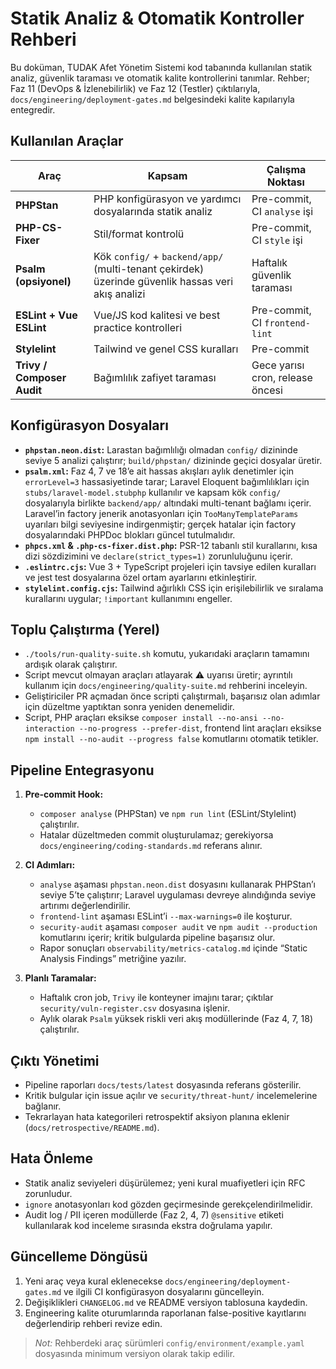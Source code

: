 # Statik Analiz & Otomatik Kontroller Rehberi

Bu doküman, TUDAK Afet Yönetim Sistemi kod tabanında kullanılan statik analiz, güvenlik taraması ve otomatik kalite kontrollerini
tanımlar. Rehber; Faz 11 (DevOps & İzlenebilirlik) ve Faz 12 (Testler) çıktılarıyla, `docs/engineering/deployment-gates.md`
belgesindeki kalite kapılarıyla entegredir.

## Kullanılan Araçlar

| Araç | Kapsam | Çalışma Noktası |
| --- | --- | --- |
| **PHPStan** | PHP konfigürasyon ve yardımcı dosyalarında statik analiz | Pre-commit, CI `analyse` işi |
| **PHP-CS-Fixer** | Stil/format kontrolü | Pre-commit, CI `style` işi |
| **Psalm (opsiyonel)** | Kök `config/` + `backend/app/` (multi-tenant çekirdek) üzerinde güvenlik hassas veri akış analizi | Haftalık güvenlik taraması |
| **ESLint + Vue ESLint** | Vue/JS kod kalitesi ve best practice kontrolleri | Pre-commit, CI `frontend-lint` |
| **Stylelint** | Tailwind ve genel CSS kuralları | Pre-commit |
| **Trivy / Composer Audit** | Bağımlılık zafiyet taraması | Gece yarısı cron, release öncesi |

## Konfigürasyon Dosyaları

- **`phpstan.neon.dist`:** Larastan bağımlılığı olmadan `config/` dizininde seviye 5 analizi çalıştırır; `build/phpstan/` dizininde geçici dosyalar üretir.
- **`psalm.xml`:** Faz 4, 7 ve 18’e ait hassas akışları aylık denetimler için `errorLevel=3` hassasiyetinde tarar; Laravel Eloquent bağımlılıkları için `stubs/laravel-model.stubphp` kullanılır ve kapsam kök `config/` dosyalarıyla birlikte `backend/app/` altındaki multi-tenant bağlamı içerir. Laravel’in factory jenerik anotasyonları için `TooManyTemplateParams` uyarıları bilgi seviyesine indirgenmiştir; gerçek hatalar için factory dosyalarındaki PHPDoc blokları güncel tutulmalıdır.
- **`phpcs.xml` & `.php-cs-fixer.dist.php`:** PSR-12 tabanlı stil kurallarını, kısa dizi sözdizimini ve `declare(strict_types=1)` zorunluluğunu içerir.
- **`.eslintrc.cjs`:** Vue 3 + TypeScript projeleri için tavsiye edilen kuralları ve jest test dosyalarına özel ortam ayarlarını etkinleştirir.
- **`stylelint.config.cjs`:** Tailwind ağırlıklı CSS için erişilebilirlik ve sıralama kurallarını uygular; `!important` kullanımını engeller.

## Toplu Çalıştırma (Yerel)

- `./tools/run-quality-suite.sh` komutu, yukarıdaki araçların tamamını ardışık olarak çalıştırır.
- Script mevcut olmayan araçları atlayarak ⚠️ uyarısı üretir; ayrıntılı kullanım için `docs/engineering/quality-suite.md` rehberini inceleyin.
- Geliştiriciler PR açmadan önce scripti çalıştırmalı, başarısız olan adımlar için düzeltme yaptıktan sonra yeniden denemelidir.
- Script, PHP araçları eksikse `composer install --no-ansi --no-interaction --no-progress --prefer-dist`, frontend lint araçları eksikse `npm install --no-audit --progress false` komutlarını otomatik tetikler.

## Pipeline Entegrasyonu

1. **Pre-commit Hook:**
   - `composer analyse` (PHPStan) ve `npm run lint` (ESLint/Stylelint) çalıştırılır.
   - Hatalar düzeltmeden commit oluşturulamaz; gerekiyorsa `docs/engineering/coding-standards.md` referans alınır.

2. **CI Adımları:**
   - `analyse` aşaması `phpstan.neon.dist` dosyasını kullanarak PHPStan’ı seviye 5’te çalıştırır; Laravel uygulaması devreye alındığında seviye artırımı değerlendirilir.
   - `frontend-lint` aşaması ESLint’i `--max-warnings=0` ile koşturur.
   - `security-audit` aşaması `composer audit` ve `npm audit --production` komutlarını içerir; kritik bulgularda pipeline başarısız olur.
   - Rapor sonuçları `observability/metrics-catalog.md` içinde “Static Analysis Findings” metriğine yazılır.

3. **Planlı Taramalar:**
   - Haftalık cron job, `Trivy` ile konteyner imajını tarar; çıktılar `security/vuln-register.csv` dosyasına işlenir.
   - Aylık olarak `Psalm` yüksek riskli veri akış modüllerinde (Faz 4, 7, 18) çalıştırılır.

## Çıktı Yönetimi

- Pipeline raporları `docs/tests/latest` dosyasında referans gösterilir.
- Kritik bulgular için issue açılır ve `security/threat-hunt/` incelemelerine bağlanır.
- Tekrarlayan hata kategorileri retrospektif aksiyon planına eklenir (`docs/retrospective/README.md`).

## Hata Önleme

- Statik analiz seviyeleri düşürülemez; yeni kural muafiyetleri için RFC zorunludur.
- `ignore` anotasyonları kod gözden geçirmesinde gerekçelendirilmelidir.
- Audit log / PII içeren modüllerde (Faz 2, 4, 7) `@sensitive` etiketi kullanılarak kod inceleme sırasında ekstra doğrulama yapılır.

## Güncelleme Döngüsü

1. Yeni araç veya kural eklenecekse `docs/engineering/deployment-gates.md` ve ilgili CI konfigürasyon dosyalarını güncelleyin.
2. Değişiklikleri `CHANGELOG.md` ve README versiyon tablosuna kaydedin.
3. Engineering kalite oturumlarında raporlanan false-positive kayıtlarını değerlendirip rehberi revize edin.

> _Not:_ Rehberdeki araç sürümleri `config/environment/example.yaml` dosyasında minimum versiyon olarak takip edilir.
